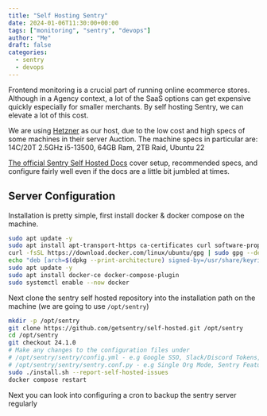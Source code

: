 ```yaml
---
title: "Self Hosting Sentry"
date: 2024-01-06T11:30:00+00:00
tags: ["monitoring", "sentry", "devops"]
author: "Me"
draft: false
categories:
  - sentry
  - devops
---
```

Frontend monitoring is a crucial part of running online ecommerce stores. Although in a Agency context, a lot of the SaaS options can get expensive quickly especially for smaller merchants. By self hosting Sentry, we can elevate a lot of this cost.

We are using [Hetzner](https://hetzner.cloud/?ref=qW0Iw3EN8gxX) as our host, due to the low cost and high specs of some machines in their server Auction. The machine specs in particular are: 14C/20T 2.5GHz i5-13500, 64GB Ram, 2TB Raid, Ubuntu 22

[The official Sentry Self Hosted Docs](https://develop.sentry.dev/self-hosted/) cover setup, recommended specs, and configure fairly well even if the docs are a little bit jumbled at times.

## Server Configuration
Installation is pretty simple, first install docker & docker compose on the machine. 
```sh
sudo apt update -y
sudo apt install apt-transport-https ca-certificates curl software-properties-common
curl -fsSL https://download.docker.com/linux/ubuntu/gpg | sudo gpg --dearmor -o /usr/share/keyrings/docker-archive-keyring.gpg
echo "deb [arch=$(dpkg --print-architecture) signed-by=/usr/share/keyrings/docker-archive-keyring.gpg] https://download.docker.com/linux/ubuntu $(lsb_release -cs) stable" | sudo tee /etc/apt/sources.list.d/docker.list > /dev/null
sudo apt update -y
sudo apt install docker-ce docker-compose-plugin
sudo systemctl enable --now docker
```

Next clone the sentry self hosted repository into the installation path on the machine (we are going to use `/opt/sentry`)
```sh
mkdir -p /opt/sentry
git clone https://github.com/getsentry/self-hosted.git /opt/sentry
cd /opt/sentry
git checkout 24.1.0
# Make any changes to the configuration files under 
# /opt/sentry/sentry/config.yml - e.g Google SSO, Slack/Discord Tokens, 
# /opt/sentry/sentry/sentry.conf.py - e.g Single Org Mode, Sentry Features, Bitbucket Tokens, 
sudo ./install.sh --report-self-hosted-issues
docker compose restart
```

Next you can look into configuring a cron to backup the sentry server regularly 